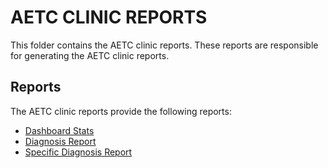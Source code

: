 # AETC CLINIC REPORTS
This folder contains the AETC clinic reports. These reports are responsible for generating the AETC clinic reports.

## Reports
The AETC clinic reports provide the following reports:
- [Dashboard Stats](./docs/dashboard_stats.md)
- [Diagnosis Report](./docs/diagnosis_report.md)
- [Specific Diagnosis Report](./docs/diagnosis_specific_report.md)